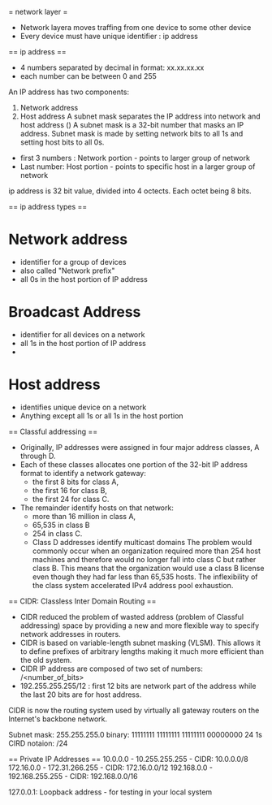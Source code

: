 = network layer =
- Network layera moves traffing from one device to some other device
- Every device must have unique identifier : ip address

== ip address ==
- 4 numbers separated by decimal in format: xx.xx.xx.xx
- each number can be between 0 and 255

An IP address has two components:
1. Network address
2. Host address
A subnet mask separates the IP address into network and host address (<network><host>)
A subnet mask is a 32-bit number that masks an IP address.
Subnet mask is made by setting network bits to all 1s and setting host bits to all 0s.

- first 3 numbers : Network portion - points to larger group of network
- Last number: Host portion - points to specific host in a larger group of network

ip address is 32 bit value, divided into 4 octects. Each octet being 8 bits.

== ip address types ==
# Network address
- identifier for a group of devices
- also called "Network prefix"
- all 0s in the host portion of IP address

# Broadcast Address
- identifier for all devices on a network
- all 1s in the host portion of IP address
-

# Host address
- identifies unique device on a network
- Anything except all 1s or all 1s in the host portion

== Classful addressing ==
- Originally, IP addresses were assigned in four major address classes, A through D.
- Each of these classes allocates one portion of the 32-bit IP address format to identify a network gateway:
  - the first 8 bits for class A,
  - the first 16 for class B,
  - the first 24 for class C.
- The remainder identify hosts on that network:
  - more than 16 million in class A,
  - 65,535 in class B
  - 254 in class C.
  - Class D addresses identify multicast domains
The problem would commonly occur when an organization required more than 254 host machines and therefore would no longer fall into class C but rather class B.
This means that the organization would use a class B license even though they had far less than 65,535 hosts. The inflexibility of the class system accelerated IPv4 address pool exhaustion.

== CIDR: Classless Inter Domain Routing ==
- CIDR reduced the problem of wasted address (problem of Classful addressing) space by providing a new and more flexible way to specify network addresses in routers.
- CIDR is based on variable-length subnet masking (VLSM). This allows it to define prefixes of arbitrary lengths making it much more efficient than the old system.
- CIDR IP address are composed of two set of numbers: <network adress>/<number_of_bits>
- 192.255.255.255/12 : first 12 bits are network part of the address while the last 20 bits are for host address.

CIDR is now the routing system used by virtually all gateway routers on the Internet's backbone network.

Subnet mask: 255.255.255.0
binary: 11111111 11111111 11111111 00000000
24 1s
CIRD notaion:  /24

== Private IP Addresses ==
10.0.0.0 - 10.255.255.255   - CIDR: 10.0.0.0/8
172.16.0.0 - 172.31.266.255 - CIDR: 172.16.0.0/12
192.168.0.0 - 192.168.255.255 - CIDR: 192.168.0.0/16


127.0.0.1: Loopback address - for testing in your local system

